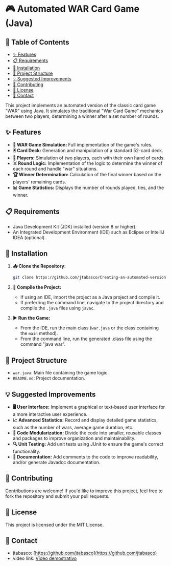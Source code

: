 # 🎮 Automated WAR Card Game (Java)

## 📑 Table of Contents
- [✨ Features](#-features)
- [📋 Requirements](#-requirements)
- [🚀 Installation](#-installation)
- [📁 Project Structure](#-project-structure)
- [💡 Suggested Improvements](#-suggested-improvements)
- [🤝 Contributing](#-contributing)
- [📄 License](#-license)
- [📧 Contact](#-contact)

This project implements an automated version of the classic card game "WAR" using Java. It simulates the traditional "War Card Game" mechanics between two players, determining a winner after a set number of rounds.

## ✨ Features

* **🎴 WAR Game Simulation:** Full implementation of the game's rules.
* **🃏 Card Deck:** Generation and manipulation of a standard 52-card deck.
* **👥 Players:** Simulation of two players, each with their own hand of cards.
* **⚔️ Round Logic:** Implementation of the logic to determine the winner of each round and handle "war" situations.
* **🏆 Winner Determination:** Calculation of the final winner based on the players' remaining cards.
* **📊 Game Statistics:** Displays the number of rounds played, ties, and the winner.

## 📋 Requirements

* Java Development Kit (JDK) installed (version 8 or higher).
* An Integrated Development Environment (IDE) such as Eclipse or IntelliJ IDEA (optional).

## 🚀 Installation

1.  **📥 Clone the Repository:**

    ```bash
    git clone https://github.com/jtabasco/Creating-an-automated-version-of-the-classic-card-game-WAR.git
    ```

2.  **🔨 Compile the Project:**

    * If using an IDE, import the project as a Java project and compile it.
    * If preferring the command line, navigate to the project directory and compile the `.java` files using `javac`.

3.  **▶️ Run the Game:**

    * From the IDE, run the main class (`war.java` or the class containing the `main` method).
    * From the command line, run the generated .class file using the command "java war".

## 📁 Project Structure

* `war.java`: Main file containing the game logic.
* `README.md`: Project documentation.

## 💡 Suggested Improvements

* **🖥️ User Interface:** Implement a graphical or text-based user interface for a more interactive user experience.
* **📈 Advanced Statistics:** Record and display detailed game statistics, such as the number of wars, average game duration, etc.
* **🧩 Code Modularization:** Divide the code into smaller, reusable classes and packages to improve organization and maintainability.
* **🔍 Unit Testing:** Add unit tests using JUnit to ensure the game's correct functionality.
* **📝 Documentation:** Add comments to the code to improve readability, and/or generate Javadoc documentation.

## 🤝 Contributing

Contributions are welcome! If you'd like to improve this project, feel free to fork the repository and submit your pull requests.

## 📄 License

This project is licensed under the MIT License.

## 📧 Contact

* jtabasco: [https://github.com/jtabasco](https://github.com/jtabasco)
* video link: [Video demostrativo](https://youtu.be/GFV5nfPcCTw)
